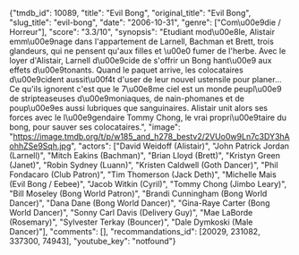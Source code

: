 {"tmdb_id": 10089, "title": "Evil Bong", "original_title": "Evil Bong", "slug_title": "evil-bong", "date": "2006-10-31", "genre": ["Com\u00e9die / Horreur"], "score": "3.3/10", "synopsis": "Etudiant mod\u00e8le, Alistair emm\u00e9nage dans l'appartement de Larnell, Bachman et Brett, trois glandeurs, qui ne pensent qu'aux filles et \u00e0 fumer de l'herbe. Avec le loyer d'Alistair, Larnell d\u00e9cide de s'offrir un Bong hant\u00e9 aux effets d\u00e9tonants. Quand le paquet arrive, les colocataires d\u00e9cident aussit\u00f4t d'user de leur nouvel ustensile pour planer... Ce qu'ils ignorent c'est que le 7\u00e8me ciel est un monde peupl\u00e9 de stripteaseuses d\u00e9moniaques, de nain-phomanes et de poup\u00e9es aussi lubriques que sanguinaires. Alistair unit alors ses forces avec le l\u00e9gendaire Tommy Chong, le vrai propri\u00e9taire du bong, pour sauver ses colocataires.", "image": "https://image.tmdb.org/t/p/w185_and_h278_bestv2/2VUo0w9Ln7c3DY3hAohhZSe9Sqh.jpg", "actors": ["David Weidoff (Alistair)", "John Patrick Jordan (Larnell)", "Mitch Eakins (Bachman)", "Brian Lloyd (Brett)", "Kristyn Green (Janet)", "Robin Sydney (Luann)", "Kristen Caldwell (Goth Dancer)", "Phil Fondacaro (Club Patron)", "Tim Thomerson (Jack Deth)", "Michelle Mais (Evil Bong / Eebee)", "Jacob Witkin (Cyril)", "Tommy Chong (Jimbo Leary)", "Bill Moseley (Bong World Patron)", "Brandi Cunningham (Bong World Dancer)", "Dana Dane (Bong World Dancer)", "Gina-Raye Carter (Bong World Dancer)", "Sonny Carl Davis (Delivery Guy)", "Mae LaBorde (Rosemary)", "Sylvester Terkay (Bouncer)", "Dale Dymkoski (Male Dancer)"], "comments": [], "recommandations_id": [20029, 231082, 337300, 74943], "youtube_key": "notfound"}